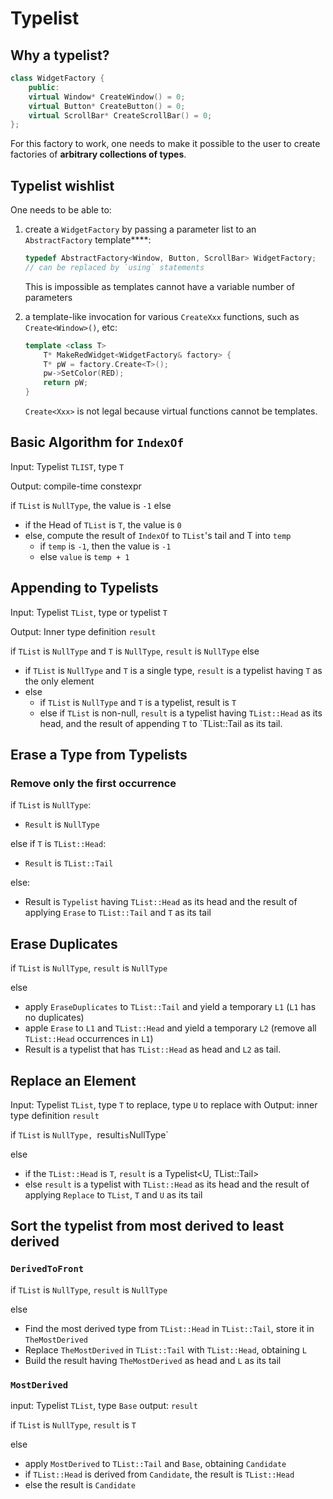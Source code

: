 # Typelist

## Why a typelist?

```cpp
class WidgetFactory {
	public:
	virtual Window* CreateWindow() = 0;
	virtual Button* CreateButton() = 0;
	virtual ScrollBar* CreateScrollBar() = 0;
};
```

For this factory to work, one needs to make it possible to the user to create factories of __arbitrary collections of types__.

## Typelist wishlist

One needs to be able to:

1. create a `WidgetFactory` by passing a parameter list to an `AbstractFactory` template****:
	
	```cpp
	typedef AbstractFactory<Window, Button, ScrollBar> WidgetFactory;
	// can be replaced by `using` statements
	```
	This is impossible as templates cannot have a variable number of parameters

2. a template-like invocation for various `CreateXxx` functions, such as `Create<Window>()`, etc:
	```cpp
	template <class T>
		T* MakeRedWidget<WidgetFactory& factory> {
		T* pW = factory.Create<T>();
		pw->SetColor(RED);
		return pW;
	}
	```
	`Create<Xxx>` is not legal because virtual functions cannot be templates.


## Basic Algorithm for `IndexOf`

Input: Typelist `TLIST`, type `T`

Output: compile-time constexpr

if `TList` is `NullType`, the value is `-1`
else 
- if the Head of `TList` is `T`, the value is `0`
- else, compute the result of `IndexOf` to `TList`'s tail and T into `temp`
	* if `temp` is `-1`, then the value is `-1`
	* else `value` is `temp + 1`


## Appending to Typelists

Input: Typelist `TList`, type or typelist `T`

Output: Inner type definition `result`

if `TList` is `NullType` and `T` is `NullType`, `result` is `NullType`
else
- if `TList` is `NullType` and `T` is a single type, `result` is a typelist having `T` as the only element
- else
	- if `TList` is `NullType` and `T` is a typelist, result is `T`
	- else if `TList` is non-null, `result` is a typelist having `TList::Head` as its head, and the result of appending `T` to `TList::Tail as its tail.

## Erase a Type from Typelists

### Remove only the first occurrence

if `TList` is `NullType`:
- `Result` is `NullType`

else if `T` is `TList::Head`:
- `Result` is `TList::Tail`

else:
- Result is `Typelist` having `TList::Head` as its head and the result of applying `Erase` to `TList::Tail` and `T` as its tail


## Erase Duplicates

if `TList` is `NullType`, `result` is `NullType`

else
- apply `EraseDuplicates` to `TList::Tail` and yield a temporary `L1` (`L1` has no duplicates)
- apple `Erase` to `L1` and `TList::Head` and yield a temporary `L2` (remove all `TList::Head` occurrences in `L1`)
- Result is a typelist that has `TList::Head` as head and `L2` as tail.

## Replace an Element

Input: Typelist `TList`, type `T` to replace, type `U` to replace with
Output: inner type definition `result`

if `TList` is `NullType, `result` is `NullType`

else
* if the `TList::Head` is `T`, `result` is a Typelist<U, TList::Tail>
* else `result` is a typelist with `TList::Head` as its head and the result of applying `Replace` to `TList`, `T` and `U` as its tail

## Sort the typelist from most derived to least derived

### `DerivedToFront`

if `TList` is `NullType`, `result` is `NullType`

else 
* Find the most derived type from `TList::Head` in `TList::Tail`, store it in `TheMostDerived`
* Replace `TheMostDerived` in `TList::Tail` with `TList::Head`, obtaining `L`
* Build the result having `TheMostDerived` as head and `L` as its tail

### `MostDerived`
input: Typelist `TList`, type `Base`
output: `result`

if `TList` is `NullType`, `result` is `T`

else
* apply `MostDerived` to `TList::Tail` and `Base`, obtaining `Candidate`
* if `TList::Head` is derived from `Candidate`, the result is `TList::Head`
* else the result is `Candidate`